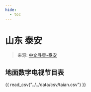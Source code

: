 ```yaml
---
hide:
  - toc
---
```


# 山东 泰安

> 来源: [中文寻星-泰安](http://dtmb.saoing.com/taian.htm)

## 地面数字电视节目表

{{ read_csv("../../data/csv/taian.csv") }}

